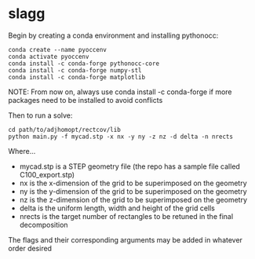# slagg

Begin by creating a conda environment and installing pythonocc:

```
conda create --name pyoccenv
conda activate pyoccenv
conda install -c conda-forge pythonocc-core
conda install -c conda-forge numpy-stl
conda install -c conda-forge matplotlib
```
NOTE: From now on, always use conda install -c conda-forge if more packages need to be installed to avoid conflicts

Then to run a solve:

```
cd path/to/adjhomopt/rectcov/lib
python main.py -f mycad.stp -x nx -y ny -z nz -d delta -n nrects
```

Where...

* mycad.stp is a STEP geometry file (the repo has a sample file called C100_export.stp)
* nx is the x-dimension of the grid to be superimposed on the geometry
* ny is the y-dimension of the grid to be superimposed on the geometry
* nz is the z-dimension of the grid to be superimposed on the geometry
* delta is the uniform length, width and height of the grid cells
* nrects is the target number of rectangles to be retuned in the final decomposition

The flags and their corresponding arguments may be added in whatever order desired
